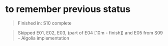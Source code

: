 # to remember previous status

> Finished in: S10 complete

> Skipped E01, E02, E03, (part of E04 [10m - finish]) and E05 from S09 - Algolia implementation